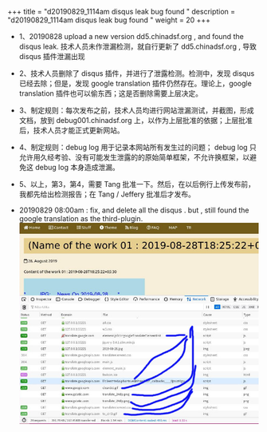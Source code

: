 +++
title = "d20190829_1114am disqus leak bug found "
description = "d20190829_1114am disqus leak bug found "
weight = 20
+++

* 1、20190828 upload a new version dd5.chinadsf.org , and found the disqus leak. 技术人员未作泄漏检测，就自行更新了 dd5.chinadsf.org , 导致 disqus 插件泄漏出现

* 2、技术人员删除了 disqus 插件，并进行了泄露检测。检测中，发现 disqus 已经去除；但是，发现 google translation 插件仍然存在。理论上，google translation 插件也可以偷东西；这是否删除需要上层决定。

* 3、制定规则：每次发布之前，技术人员均进行网站泄漏测试，并截图，形成文档，放到 debug001.chinadsf.org 上，以作为上层批准的依据；上层批准后，技术人员才能正式更新网站。

* 4、制定规则：debug log 用于记录本网站所有发生过的问题； debug log 只允许用久经考验、没有可能发生泄露的的原始简单框架，不允许换框架，以避免这 debug log 本身造成泄漏。

* 5、以上，第3，第4，需要 Tang 批准一下。然后，在以后例行上传发布前，我都先给出检测报告；在 Tang / Jeffery 批准后才发布。


* 20190829 08:00am : fix, and delete all the disqus .  but , still found the google translation as the third-plugin.
![ss_20190829_110158.jpg leaking-check result](ss_20190829_110158.jpg)


